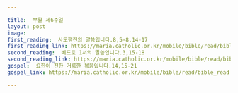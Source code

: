 ```yaml
---

title:  부활 제6주일
layout: post 
image:  
first_reading:  사도행전의 말씀입니다.8,5-8.14-17
first_reading_link: https://maria.catholic.or.kr/mobile/bible/read/bible_read.asp?m=1&n=133&p=37
second_reading:  베드로 1서의 말씀입니다.3,15-18
second_reading_link: https://maria.catholic.or.kr/mobile/bible/read/bible_read.asp?m=2&n=152&p=8
gospel:  요한이 전한 거룩한 복음입니다.14,15-21
gospel_link: https://maria.catholic.or.kr/mobile/bible/read/bible_read.asp?m=2&n=150&p=11

---
```


